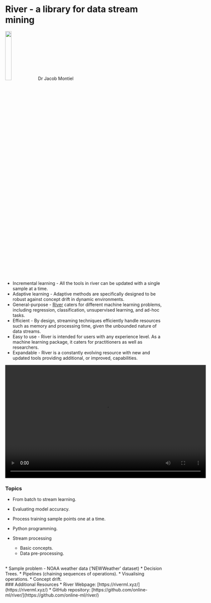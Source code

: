 # River - a library for data stream mining
<img width="20%" height="20%" src="/taiao-docs/img/river_logo.svg">  
Dr Jacob Montiel
<br>

* Incremental learning - All the tools in river can be updated with a single sample at a time.
* Adaptive learning - Adaptive methods are specifically designed to be robust against concept drift in dynamic environments.
* General-purpose - [River](https://riverml.xyz/latest/) caters for different machine learning problems, including regression, classification, unsupervised learning, and
ad-hoc tasks.
* Efficient - By design, streaming techniques efficiently handle resources such as memory and processing time, given the unbounded nature
of data streams.
* Easy to use - River is intended for users with any experience level. As a machine learning package, it caters for practitioners as well as
researchers.
* Expandable - River is a constantly evolving resource with new and updated tools providing additional, or improved, capabilities.

<video class="video" width="640" height="360" controls>
    <source src="/taiao-docs/video/River_ Dr. Jacob Montiel.mp4" type="video/mp4">
</video>

### Topics
* From batch to stream learning.
* Evaluating model accuracy.
* Process training sample points one at a time.
* Python programming.

* Stream processing
    * Basic concepts.
    * Data pre-processing.
<br>
* Sample problem - NOAA weather data ('NEWWeather' dataset)
    * Decision Trees.
    * Pipelines (chaining sequences of operations).
    * Visualising operations.
    * Concept drift.
<br>
### Additional Resources
* River Webpage: [https://riverml.xyz/](https://riverml.xyz/)
* GitHub repository: [https://github.com/online-ml/river/](https://github.com/online-ml/river/)

